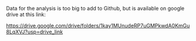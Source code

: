 Data for the analysis is too big to add to Github, but is available on google drive at this link:

https://drive.google.com/drive/folders/1kay1MUnudeRP7uGMPkwdA0KmGu8LqXVJ?usp=drive_link
